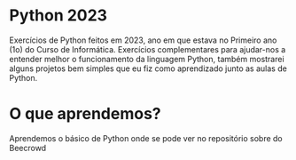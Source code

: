 # Python 2023
 Exercícios de Python feitos em 2023, ano em que estava no Primeiro ano (1o) do Curso de Informática. Exercícios complementares para ajudar-nos a entender melhor o funcionamento da linguagem Python, também mostrarei alguns projetos bem simples que eu fiz como aprendizado junto as aulas de Python.
 
 

# O que aprendemos?
Aprendemos o básico de Python onde se pode ver no repositório sobre do Beecrowd <a href=""><PASTA></a>
